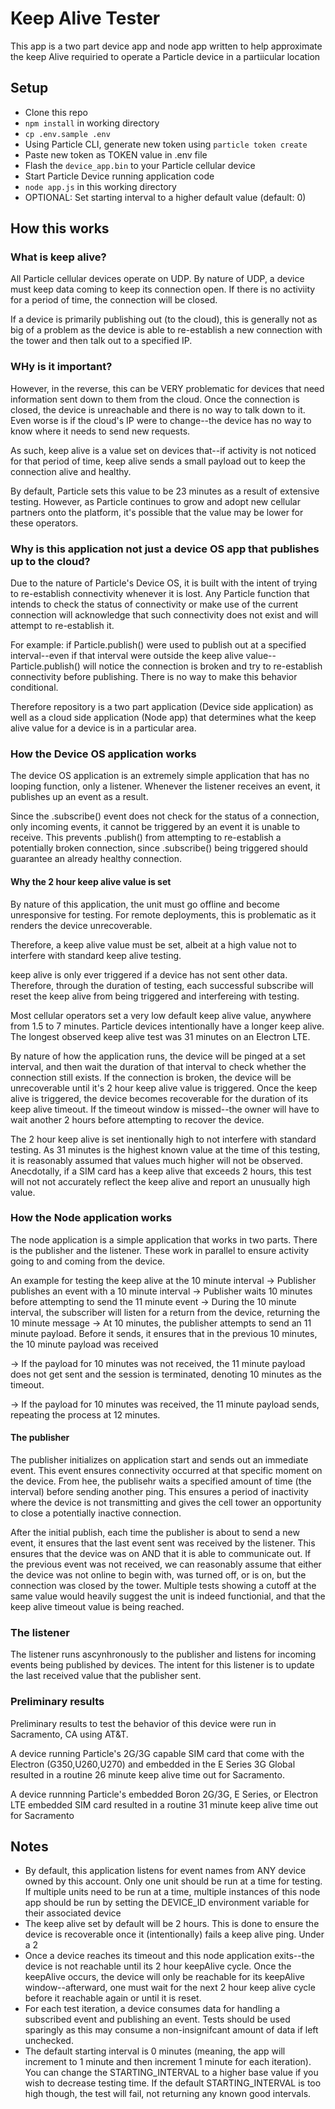 # Keep Alive Tester

This app is a two part device app and node app written to help approximate the keep Alive requiried to operate a Particle device in a partiicular location


## Setup
- Clone this repo
- `npm install` in working directory
- `cp .env.sample .env`
- Using Particle CLI, generate new token using `particle token create`
- Paste new token as TOKEN value in .env file
- Flash the `device_app.bin` to your Particle cellular device
- Start Particle Device running application code
- `node app.js` in this working directory
- OPTIONAL: Set starting interval to a higher default value (default: 0)

## How this works

### What is keep alive?

All Particle cellular devices operate on UDP. By nature of UDP, a device must keep data coming to keep its connection open. If there is no activiity for a period of time, the connection will be closed. 

If a device is primarily publishing out (to the cloud), this is generally not as big of a problem as the device is able to re-establish a new connection with the tower and then talk out to a specified IP. 

### WHy is it important?

However, in the reverse, this can be VERY problematic for devices that need information sent down to them from the cloud. Once the connection is closed, the device is unreachable and there is no way to talk down to it. Even worse is if the cloud's IP were to change--the device has no way to know where it needs to send new requests.

As such, keep alive is a value set on devices that--if activity is not noticed for that period of time, keep alive sends a small payload out to keep the connection alive and healthy.

By default, Particle sets this value to be 23 minutes as a result of extensive testing. However, as Particle continues to grow and adopt new cellular partners onto the platform, it's possible that the value may be lower for these operators.

### Why is this application not just a device OS app that publishes up to the cloud?

Due to the nature of Particle's Device OS, it is built with the intent of trying to re-establish connectivity whenever it is lost. Any Particle function that intends to check the status of connectivity or make use of the current connection will acknowledge that such connectivity does not exist and will attempt to re-establish it.

For example: if Particle.publish() were used to publish out at a specified interval--even if that interval were outside the keep alive value--Particle.publish() will notice the connection is broken and try to re-establish connectivity before publishing. There is no way to make this behavior conditional.

Therefore repository is a two part application (Device side application) as well as a cloud side application (Node app) that determines what the keep alive value for a device is in a particular area.

### How the Device OS application works

The device OS application is an extremely simple application that has no looping function, only a listener. Whenever the listener receives an event, it publishes up an event as a result. 

Since the .subscribe() event does not check for the status of a connection, only incoming events, it cannot be triggered by an event it is unable to receive. This prevents .publish() from attempting to re-establish a potentially broken connection, since .subscribe() being triggered should guarantee an already healthy connection.

#### Why the 2 hour keep alive value is set

By nature of this application, the unit must go offline and become unresponsive for testing. For remote deployments, this is problematic as it renders the device unrecoverable.

Therefore, a keep alive value must be set, albeit at a high value not to interfere with standard keep alive testing. 

keep alive is only ever triggered if a device has not sent other data. Therefore, through the duration of testing, each successful subscribe will reset the keep alive from being triggered and interfereing with testing.

Most cellular operators set a very low default keep alive value, anywhere from 1.5 to 7 minutes. Particle devices intentionally have a longer keep alive. The longest observed keep alive test was 31 minutes on an Electron LTE.

By nature of how the application runs, the device will be pinged at a set interval, and then wait the duration of that interval to check whether the connection still exists. If the connection is broken, the device will be unrecoverable until it's 2 hour keep alive value is triggered. Once the keep alive is triggered, the device becomes recoverable for the duration of its keep alive timeout. If the timeout window is missed--the owner will have to wait another 2 hours before attempting to recover the device.

The 2 hour keep alive is set inentionally high to not interfere with standard testing. As 31 minutes is the highest known value at the time of this testing, it is reasonably assumed that values much higher will not be observed. Anecdotally, if a SIM card has a keep alive that exceeds 2 hours, this test will not not accurately reflect the keep alive and report an unusually high value.


### How the Node application works

The node application is a simple application that works in two parts. There is the publisher and the listener. These work in parallel to ensure activity going to and coming from the device.

An example for testing the keep alive at the 10 minute interval
-> Publisher publishes an event with a 10 minute interval
-> Publisher waits 10 minutes before attempting to send the 11 minute event
-> During the 10 minute interval, the subscriber will listen for a return from the device, returning the 10 minute message
-> At 10 minutes, the publisher attempts to send an 11 minute payload. Before it sends, it ensures that in the previous 10 minutes, the 10 minute payload was received

-> If the payload for 10 minutes was not received, the 11 minute payload does not get sent and the session is terminated, denoting 10 minutes as the timeout.

-> If the payload for 10 minutes was received, the 11 minute payload sends, repeating the process at 12 minutes.


#### The publisher

The publisher initializes on application start and sends out an immediate event. This event ensures connectivity occurred at that specific moment on the device. From hee, the publisehr waits a specified amount of time (the interval) before sending another ping. This ensures a period of inactivity where the device is not transmitting and gives the cell tower an opportunity to close a potentially inactive connection.

After the initial publish, each time the publisher is about to send a new event, it ensures that the last event sent was received by the listener. This ensures that the device was on AND that it is able to communicate out. If the previous event was not received, we can reasonably assume that either the device was not online to begin with, was turned off, or is on, but the connection was closed by the tower. Multiple tests showing a cutoff at the same value would heavily suggest the unit is indeed functionial, and that the keep alive timeout value is being reached.

### The listener

The listener runs ascynhronously to the publisher and listens for incoming events being published by devices. The intent for this listener is to update the last received value that the publisher sent.


### Preliminary results
Preliminary results to test the behavior of this device were run in Sacramento, CA using AT&T.

A device running Particle's 2G/3G capable SIM card that come with the Electron (G350,U260,U270) and embedded in the E Series 3G Global resulted in a routine 26 minute keep alive time out for Sacramento.

A device runnning Particle's embedded Boron 2G/3G, E Series, or Electron LTE embedded SIM card resulted in a routine 31 minute keep alive time out for Sacramento 

## Notes

- By default, this application listens for event names from ANY device owned by this account. Only one unit should be run at a time for testing. If multiple units need to be run at a time, multiple instances of this node app should be run by setting the DEVICE_ID environment variable for their associated device
- The keep alive set by default will be 2 hours. This is done to ensure the device is recoverable once it (intentionally) fails a keep alive ping. Under a 2 
- Once a device reaches its timeout and this node application exits--the device is not reachable until its 2 hour keepAlive cycle. Once the keepAlive occurs, the device will only be reachable for its keepAlive window--afterward, one must wait for the next 2 hour keep alive cycle before it reachable again or until it is reset.
- For each test iteration, a device consumes data for handling a subscribed event and publishing an event. Tests should be used sparingly as this may consume a non-insignifcant amount of data if left unchecked.
- The default starting interval is 0 minutes (meaning, the app will increment to 1 minute and then increment 1 minute for each iteration). You can change the STARTING_INTERVAL to a higher base value if you wish to decrease testing time. If the default STARTING_INTERVAL is too high though, the test will fail, not returning any known good intervals.